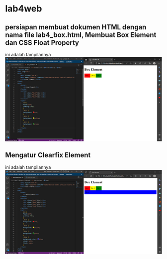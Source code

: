 # lab4web
## persiapan membuat dokumen HTML dengan nama file lab4_box.html, Membuat Box Element dan CSS Float Property
ini adalah tampilannya 
![Gambar 1](ss/ss1.png)

## Mengatur Clearfix Element
ini adalah tampilannya
![Gambar 2](ss/ss2.png)